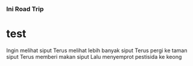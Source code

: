 ### Ini Road Trip

# test

Ingin melihat siput
Terus melihat lebih banyak siput
Terus pergi ke taman siput
Terus memberi makan siput
Lalu menyemprot pestisida ke keong
